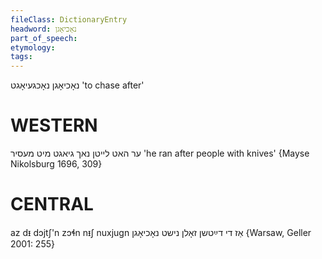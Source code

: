 ```yaml
---
fileClass: DictionaryEntry
headword: נאָכיאָגן
part_of_speech: 
etymology: 
tags: 
---
```

נאָכיאָגן
נאָכגעיאָגט
'to chase after'

WESTERN
========

 ער האט לייטן נאך גיאגט מיט מעסיר
'he ran after people with knives'
{Mayse Nikolsburg 1696, 309}


CENTRAL
========

az dᵻ dɔjtʃ'n zɔɬn nᵻʃ nuxjugn אַז די דײַטשן זאָלן נישט נאָכיאָגן {Warsaw, Geller 2001: 255}
